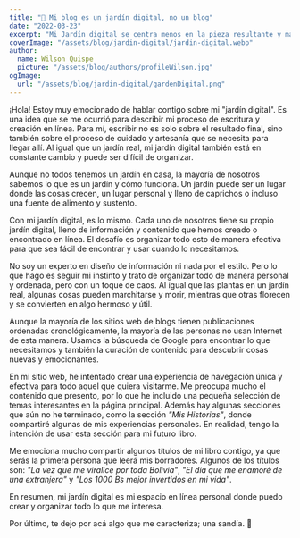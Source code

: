 ```yaml
---
title: "🌱 Mi blog es un jardín digital, no un blog"
date: "2022-03-23"
excerpt: "Mi Jardín digital se centra menos en la pieza resultante y más en el proceso, cuidado y artesanía que se necesita para llegar allí."
coverImage: "/assets/blog/jardin-digital/jardin-digital.webp"
author:
  name: Wilson Quispe
  picture: "/assets/blog/authors/profileWilson.jpg"
ogImage:
  url: "/assets/blog/jardin-digital/gardenDigital.png"
---
```


¡Hola! Estoy muy emocionado de hablar contigo sobre mi "jardín digital". Es una idea que se me ocurrió para describir mi proceso de escritura y creación en línea. Para mí, escribir no es solo sobre el resultado final, sino también sobre el proceso de cuidado y artesanía que se necesita para llegar allí. Al igual que un jardín real, mi jardín digital también está en constante cambio y puede ser difícil de organizar.

Aunque no todos tenemos un jardín en casa, la mayoría de nosotros sabemos lo que es un jardín y cómo funciona. Un jardín puede ser un lugar donde las cosas crecen, un lugar personal y lleno de caprichos o incluso una fuente de alimento y sustento.

Con mi jardín digital, es lo mismo. Cada uno de nosotros tiene su propio jardín digital, lleno de información y contenido que hemos creado o encontrado en línea. El desafío es organizar todo esto de manera efectiva para que sea fácil de encontrar y usar cuando lo necesitamos.

No soy un experto en diseño de información ni nada por el estilo. Pero lo que hago es seguir mi instinto y trato de organizar todo de manera personal y ordenada, pero con un toque de caos. Al igual que las plantas en un jardín real, algunas cosas pueden marchitarse y morir, mientras que otras florecen y se convierten en algo hermoso y útil.

Aunque la mayoría de los sitios web de blogs tienen publicaciones ordenadas cronológicamente, la mayoría de las personas no usan Internet de esta manera. Usamos la búsqueda de Google para encontrar lo que necesitamos y también la curación de contenido para descubrir cosas nuevas y emocionantes.

En mi sitio web, he intentado crear una experiencia de navegación única y efectiva para todo aquel que quiera visitarme. Me preocupa mucho el contenido que presento, por lo que he incluido una pequeña selección de temas interesantes en la página principal. Además hay algunas secciones que aún no he terminado, como la sección _"Mis Historias"_, donde compartiré algunas de mis experiencias personales. En realidad, tengo la intención de usar esta sección para mi futuro libro.

Me emociona mucho compartir algunos títulos de mi libro contigo, ya que serás la primera persona que leerá mis borradores. Algunos de los títulos son: _"La vez que me viralice por toda Bolivia"_, _"El día que me enamoré de una extranjera"_ y _"Los 1000 Bs mejor invertidos en mi vida"_.

En resumen, mi jardín digital es mi espacio en línea personal donde puedo crear y organizar todo lo que me interesa.

Por último, te dejo por acá algo que me caracteriza; una sandía. 🍉
